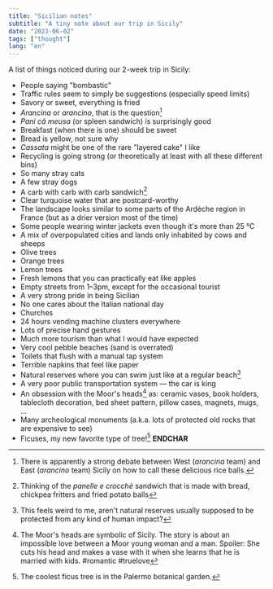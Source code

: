 ```yaml
---
title: "Sicilian notes"
subtitle: "A tiny note about our trip in Sicily"
date: "2023-06-02"
tags: ["thought"]
lang: "en"
---
```


A list of things noticed during our 2-week trip in Sicily:

- People saying "bombastic"
- Traffic rules seem to simply be suggestions (especially speed limits)
- Savory or sweet, everything is fried
- _Arancina_ or _arancino_, that is the question[^1]
- _Pani câ meusa_ (or spleen sandwich) is surprisingly good
- Breakfast (when there is one) should be sweet
- Bread is yellow, not sure why
- _Cassata_ might be one of the rare "layered cake" I like
- Recycling is going strong (or theoretically at least with all these different bins)
- So many stray cats
- A few stray dogs
- A carb with carb with carb sandwich[^2]
- Clear turquoise water that are postcard-worthy
- The landscape looks similar to some parts of the Ardèche region in France (but as a drier version most of the time)
- Some people wearing winter jackets even though it's more than 25&nbsp;°C
- A mix of overpopulated cities and lands only inhabited by cows and sheeps
- Olive trees
- Orange trees
- Lemon trees
- Fresh lemons that you can practically eat like apples
- Empty streets from 1–3pm, except for the occasional tourist
- A very strong pride in being Sicilian
- No one cares about the Italian national day
- Churches
- 24 hours vending machine clusters everywhere
- Lots of precise hand gestures
- Much more tourism than what I would have expected
- Very cool pebble beaches (sand is overrated)
- Toilets that flush with a manual tap system
- Terrible napkins that feel like paper
- Natural reserves where you can swim just like at a regular beach[^3]
- A very poor public transportation system — the car is king
- An obsession with the Moor's heads[^4] as: ceramic vases, book holders, tablecloth decoration, bed sheet pattern, pillow cases, magnets, mugs, ...
- Many archeological monuments (a.k.a. lots of protected old rocks that are expensive to see)
- Ficuses, my new favorite type of tree![^5] **ENDCHAR**

[^1]: There is apparently a strong debate between West (_arancina_ team) and East (_arancino_ team) Sicily on how to call these delicious rice balls.
[^2]: Thinking of the _panelle e crocchè_ sandwich that is made with bread, chickpea fritters and fried potato balls
[^3]: This feels weird to me, aren't natural reserves usually supposed to be protected from any kind of human impact?
[^4]: The Moor's heads are symbolic of Sicily. The story is about an impossible love between a Moor young woman and a man. Spoiler: She cuts his head and makes a vase with it when she learns that he is married with kids. #romantic #truelove
[^5]: The coolest ficus tree is in the Palermo botanical garden.
